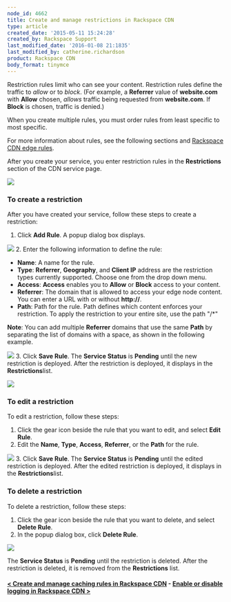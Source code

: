 ```yaml
---
node_id: 4662
title: Create and manage restrictions in Rackspace CDN
type: article
created_date: '2015-05-11 15:24:28'
created_by: Rackspace Support
last_modified_date: '2016-01-08 21:1835'
last_modified_by: catherine.richardson
product: Rackspace CDN
body_format: tinymce
---
```


Restriction rules limit who can see your content. Restriction rules
define the traffic to *allow* or to *block*. (For example, a
**Referrer** value of **website.com** with **Allow** chosen, *allows*
traffic being requested from **website.com**. If **Block** is chosen,
traffic is denied.)

When you create multiple rules, you must order rules from least specific
to most specific.

For more information about rules, see the following sections and
[Rackspace CDN edge
rules](https://www.rackspace.com/knowledge_center/article/rackspace-cdn-edge-rules).

After you create your service, you enter restriction rules in the
**Restrictions** section of the CDN service page.

![](/knowledge_center/sites/default/files/field/image/Screen%20Shot%202015-10-02%20at%2011.52.24%20AM.png)

 

### To create a restriction

After you have created your service, follow these steps to create a
restriction:
1. Click **Add Rule**. A popup dialog box displays.

![](/knowledge_center/sites/default/files/field/image/Screen%20Shot%202015-10-02%20at%2011.54.43%20AM.png)
2. Enter the following information to define the rule:

-   **Name**: A name for the rule.
-   **Type**: **Referrer**, **Geography**, and **Client IP** address are
    the restriction types currently supported. Choose one from the drop
    down menu.
-   **Access**: **Access** enables you to **Allow** or **Block** access
    to your content.
-   **Referrer**: The domain that is allowed to access your edge node
    content. You can enter a URL with or without **http://**.
-   **Path**: Path for the rule. Path defines which content enforces
    your restriction. To apply the restriction to your entire site, use
    the path "/\*"

**Note**: You can add multiple **Referrer** domains that use the same
**Path** by separating the list of domains with a space, as shown in the
following example.

![](/knowledge_center/sites/default/files/field/image/Screen%20Shot%202015-10-02%20at%2012.07.19%20PM.png)
3. Click **Save Rule**. The **Service Status** is **Pending** until the
new restriction is deployed. After the restriction is deployed, it
displays in the **Restrictions**list.

![](/knowledge_center/sites/default/files/field/image/Screen%20Shot%202015-10-02%20at%2012.02.38%20PM.png)

 

### To edit a restriction

To edit a restriction, follow these steps:
1. Click the gear icon beside the rule that you want to edit, and
select **Edit Rule**.
2. Edit the **Name**, **Type**, **Access**, **Referrer**, or the
**Path** for the rule.

![](/knowledge_center/sites/default/files/field/image/Screen%20Shot%202015-10-02%20at%2012.09.39%20PM.png)
3. Click **Save Rule**. The **Service Status** is **Pending** until the
edited restriction is deployed. After the edited restriction is
deployed, it displays in the **Restrictions**list.

 

### To delete a restriction

To delete a restriction, follow these steps:
1. Click the gear icon beside the rule that you want to delete, and
select **Delete Rule**.
2. In the popup dialog box, click **Delete Rule**.

![](/knowledge_center/sites/default/files/field/image/DeleteOriginRule_1.png)

The **Service Status** is **Pending** until the restriction is deleted.
After the restriction is deleted, it is removed from the
**Restrictions** list.

 

#### [\< Create and manage caching rules in Rackspace CDN](https://www.rackspace.com/knowledge_center/article/create-and-manage-caching-rules-in-rackspace-cdn)    -     [Enable or disable logging in Rackspace CDN \>](https://www.rackspace.com/knowledge_center/article/enable-or-disable-logging-in-rackspace-cdn)

 

 

 

